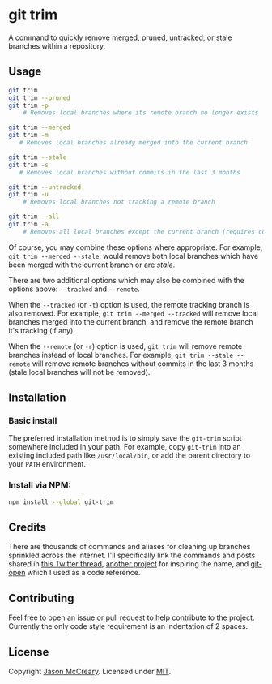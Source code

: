 # git trim
A command to quickly remove merged, pruned, untracked, or stale branches within a repository.

## Usage
```sh
git trim
git trim --pruned
git trim -p
    # Removes local branches where its remote branch no longer exists

git trim --merged
git trim -m
   # Removes local branches already merged into the current branch

git trim --stale
git trim -s
   # Removes local branches without commits in the last 3 months

git trim --untracked
git trim -u
    # Removes local branches not tracking a remote branch

git trim --all
git trim -a
    # Removes all local branches except the current branch (requires confirmation)
```

Of course, you may combine these options where appropriate. For example, `git trim --merged --stale`, would remove both local branches which have been merged with the current branch or are _stale_.

There are two additional options which may also be combined with the options above: `--tracked` and `--remote`.

When the `--tracked` (or `-t`) option is used, the remote tracking branch is also removed. For example, `git trim --merged --tracked` will remove local branches merged into the current branch, and remove the remote branch it's tracking (if any).

When the `--remote` (or `-r`) option is used, `git trim` will remove remote branches instead of local branches. For example, `git trim --stale --remote` will remove remote branches without commits in the last 3 months (stale local branches will not be removed).


## Installation
### Basic install
The preferred installation method is to simply save the `git-trim` script somewhere included in your path. For example, copy `git-trim` into an existing included path like `/usr/local/bin`, or add the parent directory to your `PATH` environment.

### Install via NPM:
```sh
npm install --global git-trim
```

## Credits
There are thousands of commands and aliases for cleaning up branches sprinkled across the internet. I'll specifically link the commands and posts shared in [this Twitter thread](https://twitter.com/gonedark/status/1486721735621677068), [another project](https://github.com/foriequal0/git-trim) for inspiring the name, and [git-open](https://github.com/paulirish/git-open) which I used as a code reference.


## Contributing
Feel free to open an issue or pull request to help contribute to the project. Currently the only code style requirement is an indentation of 2 spaces.


## License
Copyright [Jason McCreary](https://github.com/jasonmccreary/). Licensed under [MIT](http://opensource.org/licenses/MIT).
